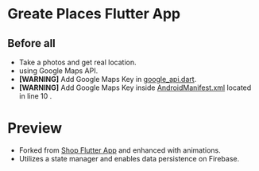 # Greate Places Flutter App

## Before all
- Take a photos and get real location.
- using Google Maps API.
- **[WARNING]** Add Google Maps Key in [google_api.dart](lib/constants/google_api.dart).
- **[WARNING]** Add Google Maps Key inside [AndroidManifest.xml](android/app/src/main/AndroidManifest.xml) located in line 10 <YOUR KEY HERE>.

# Preview
- Forked from [Shop Flutter App](https://github.com/gabrielnavas/shop_flutter_auth_firebase_app) and enhanced with animations.
- Utilizes a state manager and enables data persistence on Firebase.

